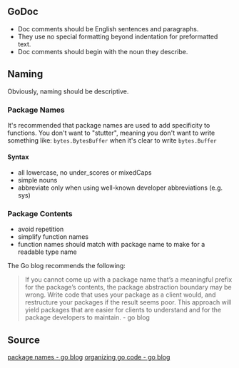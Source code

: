 ## GoDoc

- Doc comments should be English sentences and paragraphs.
- They use no special formatting beyond indentation for preformatted text.
- Doc comments should begin with the noun they describe.

## Naming

Obviously, naming should be descriptive.

### Package Names

It's recommended that package names are used to add specificity to functions.
You don't want to "stutter", meaning you don't want to write something like: `bytes.BytesBuffer` when it's clear to write `bytes.Buffer`

#### Syntax

- all lowercase, no under_scores or mixedCaps
- simple nouns
- abbreviate only when using well-known developer abbreviations (e.g. sys)

### Package Contents

- avoid repetition
- simplify function names
- function names should match with package name to make for a readable type name

The Go blog recommends the following:

> If you cannot come up with a package name that’s a meaningful prefix for the package’s contents, the package abstraction boundary may be wrong. Write code that uses your package as a client would, and restructure your packages if the result seems poor. This approach will yield packages that are easier for clients to understand and for the package developers to maintain. - go blog

## Source

[package names - go blog](https://go.dev/blog/package-names)
[organizing go code - go blog](https://go.dev/blog/organizing-go-code)
